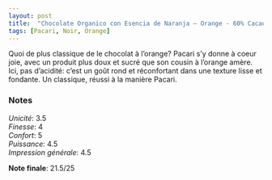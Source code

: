 ```yaml
---
layout: post
title:  "Chocolate Organico con Esencia de Naranja – Orange - 60% Cacao"
tags: [Pacari, Noir, Orange] 
---
```


Quoi de plus classique de le chocolat à l’orange? Pacari s’y donne à coeur joie, avec un produit plus doux et sucré que son cousin à l’orange amère. Ici, pas d’acidité: c’est un goût rond et réconfortant dans une texture lisse et fondante. 
Un classique, réussi à la manière Pacari.

### Notes

_Unicité_: 3.5  
_Finesse_: 4  
_Confort_: 5  
_Puissance_: 4.5  
_Impression générale_: 4.5

**Note finale**: 21.5/25